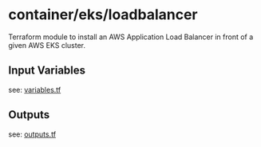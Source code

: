 # container/eks/loadbalancer 

Terraform module to install an AWS Application Load Balancer in front of a given AWS EKS cluster.

## Input Variables

see: [variables.tf](variables.tf)

## Outputs

see: [outputs.tf](outputs.tf)
